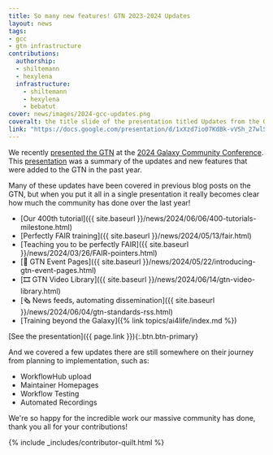 ```yaml
---
title: So many new features! GTN 2023-2024 Updates
layout: news
tags:
- gcc
- gtn infrastructure
contributions:
  authorship:
  - shiltemann
  - hexylena
  infrastructure:
    - shiltemann
    - hexylena
    - bebatut
cover: news/images/2024-gcc-updates.png
coveralt: the title slide of the presentation titled Updates from the GTN , Galaxy Community Conference 2024 Brno, Saskia and Helena. The background consists of paper pieced flowers and a butterfly. a CC-BY-SA logo is in the top right corner.
link: "https://docs.google.com/presentation/d/1xXzd7io07KdBk-vVSh_27wlS5bzlDmGuxxpjWL2vB2w/edit?usp=sharing"
---
```


We recently [presented the GTN](https://docs.google.com/presentation/d/1xXzd7io07KdBk-vVSh_27wlS5bzlDmGuxxpjWL2vB2w/edit?usp=sharing) at the [2024 Galaxy Community Conference](https://galaxyproject.org/events/gcc2024/). This [presentation](https://docs.google.com/presentation/d/1xXzd7io07KdBk-vVSh_27wlS5bzlDmGuxxpjWL2vB2w/edit?usp=sharing) was a summary of the updates and new features that were added to the GTN in the past year.

Many of these updates have been covered in previous blog posts on the GTN, but when you put it all in a single presentation it really becomes clear how much the community has done over the last year!

- [Our 400th tutorial]({{ site.baseurl }}/news/2024/06/06/400-tutorials-milestone.html)
- [Perfectly FAIR training]({{ site.baseurl }}/news/2024/05/13/fair.html)
- [Teaching you to be perfectly FAIR]({{ site.baseurl }}/news/2024/03/26/FAIR-pointers.html)
- [📆 GTN Event Pages]({{ site.baseurl }}/news/2024/05/22/introducing-gtn-event-pages.html)
- [🎞 GTN Video Library]({{ site.baseurl }}/news/2024/06/14/gtn-video-library.html)
- [🗞 News feeds, automating dissemination]({{ site.baseurl }}/news/2024/06/04/gtn-standards-rss.html)
- [Training beyond the Galaxy]({% link topics/ai4life/index.md %})

[See the presentation]({{ page.link }}){:.btn.btn-primary}

And we covered a few updates there are still somewhere on their journey from planning to implementation, such as:

- WorkflowHub upload
- Maintainer Homepages
- Workflow Testing
- Automated Recordings

We're so happy for the incredible work our massive community has done, thank you all for your contributions!

{% include _includes/contributor-quilt.html %}
